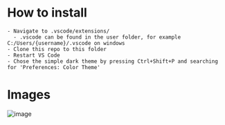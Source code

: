 # How to install

```
- Navigate to .vscode/extensions/
  - .vscode can be found in the user folder, for example C:/Users/{username}/.vscode on windows
- Clone this repo to this folder
- Restart VS Code
- Chose the simple dark theme by pressing Ctrl+Shift+P and searching for 'Preferences: Color Theme'
```
# Images
![image](https://user-images.githubusercontent.com/47108520/182382708-6120416e-59c5-40d1-9138-396dacce8d8d.png)
